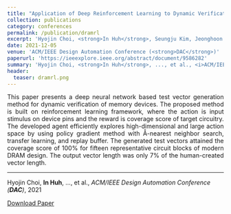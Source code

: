 ```yaml
---
title: "Application of Deep Reinforcement Learning to Dynamic Verification of DRAM Designs"
collection: publications
category: conferences
permalink: /publication/dramrl
excerpt: 'Hyojin Choi, <strong>In Huh</strong>, Seungju Kim, Jeonghoon Ko, Changwook Jeong, Hyeonsik Son, Kiwon Kwon, Joonwan Chai, Younsik Park, Jaehoon Jeong, Dae Sin Kim, Jung Yun Choi'
date: 2021-12-05
venue: 'ACM/IEEE Design Automation Conference (<strong>DAC</strong>)'
paperurl: 'https://ieeexplore.ieee.org/abstract/document/9586282'
summary: 'Hyojin Choi, <strong>In Huh</strong>, ..., et al., <i>ACM/IEEE Design Automation Conference (<strong>DAC</strong>)</i>, 2021'
header:
  teaser: dramrl.png
---
```

<p align="justify">
This paper presents a deep neural network based test vector generation method for dynamic verification of memory devices. The proposed method is built on reinforcement learning framework, where the action is input stimulus on device pins and the reward is coverage score of target circuitry. The developed agent efficiently explores high-dimensional and large action space by using policy gradient method with Å-nearest neighbor search, transfer learning, and replay buffer. The generated test vectors attained the coverage score of 100% for fifteen representative circuit blocks of modern DRAM design. The output vector length was only 7% of the human-created vector length.
</p>
<hr>

Hyojin Choi, <strong>In Huh</strong>, ..., et al., <i>ACM/IEEE Design Automation Conference (<strong>DAC</strong>)</i>, 2021

[Download Paper](https://ieeexplore.ieee.org/abstract/document/9586282)